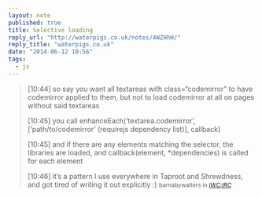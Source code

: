 ```yaml
---
layout: note
published: true
title: Selective loading
reply_url: "http://waterpigs.co.uk/notes/4WZHhH/"
reply_title: "waterpigs.co.uk"
date: "2014-06-12 10:56"
tags: 
  - js
---
```


> [10:44] so say you want all textareas with class=“codemirror” to have codemirror applied to them, but not to load codemirror at all on pages without said textareas
> 
> [10:45] you call enhanceEach(‘textarea.codemirror’, [‘path/to/codemirror’ (requirejs dependency list)], callback)
> 
> [10:45] and if there are any elements matching the selector, the libraries are loaded, and callback(element, *dependencies) is called for each element
>  
> [10:46] it’s a pattern I use everywhere in Taproot and Shrewdness, and got tired of writing it out explicitly :)
> <small>barnabywalters in <a href="http://indiewebcamp.com/irc/2014-06-12#t1402595077"><cite title="IndieWebCamp IRC">IWC:IRC</cite></a></small>

